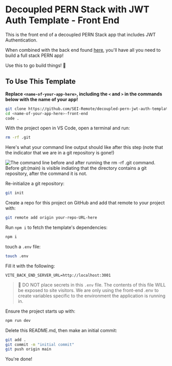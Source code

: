 # Decoupled PERN Stack with JWT Auth Template - Front End

This is the front end of a decoupled PERN Stack app that includes JWT Authentication.

When combined with the back end found [here](https://github.com/SEI-Remote/decoupled-pern-jwt-auth-template-back-end-cjs), you'll have all you need to build a full stack PERN app!

Use this to go build things! 🚀

## To Use This Template

**Replace `<name-of-your-app-here>`, including the `<` and `>` in the commands below with the name of your app!**

```bash
git clone https://github.com/SEI-Remote/decoupled-pern-jwt-auth-template-front-end-ts <name-of-your-app-here>-front-end
cd <name-of-your-app-here>-front-end
code .
```

With the project open in VS Code, open a terminal and run:

```bash
rm -rf .git
```

Here's what your command line output should like after this step (note that the indicator that we are in a git repository is gone!)

<img src="https://i.imgur.com/L47kNOZ.png" alt="The command line before and after running the rm -rf .git command. Before git:(main) is visible indiating that the directory contains a git repository, after the command it is not.">

Re-initialize a git repository:

```bash
git init
```

Create a repo for this project on GitHub and add that remote to your project with:

```bash
git remote add origin your-repo-URL-here
```

Run `npm i` to fetch the template's dependencies:

```bash
npm i
```

touch a `.env` file:

```bash
touch .env
```

Fill it with the following:

```
VITE_BACK_END_SERVER_URL=http://localhost:3001
```

> 🚨 DO NOT place secrets in this `.env` file. The contents of this file WILL be exposed to site visitors. We are only using the front-end .env to create variables specific to the environment the application is running in.

Ensure the project starts up with:

```bash
npm run dev
```

Delete this README.md, then make an initial commit:

```bash
git add .
git commit -m "initial commit"
git push origin main
```

You're done!
